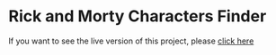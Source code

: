 # Rick and Morty Characters Finder

If you want to see the live version of this project, please <a href="https://rick-and-morty-characters-finder-main-codedbyemre.netlify.app/" target="_blanck">click here</a>


